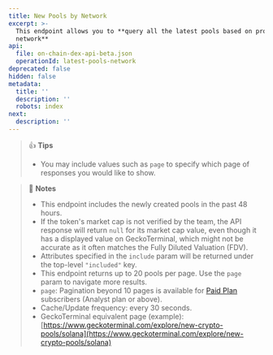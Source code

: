 ```yaml
---
title: New Pools by Network
excerpt: >-
  This endpoint allows you to **query all the latest pools based on provided
  network**
api:
  file: on-chain-dex-api-beta.json
  operationId: latest-pools-network
deprecated: false
hidden: false
metadata:
  title: ''
  description: ''
  robots: index
next:
  description: ''
---
```

> 👍 **Tips**
>
> * You may include values such as `page` to specify which page of responses you would like to show.

> 📘 **Notes**
>
> * This endpoint includes the newly created pools in the past 48 hours.
> * If the token's market cap is not verified by the team, the API response will return `null` for its market cap value, even though it has a displayed value on GeckoTerminal, which might not be accurate as it often matches the Fully Diluted Valuation (FDV).
> * Attributes specified in the `include` param will be returned under the top-level `"included"` key.
> * This endpoint returns up to 20 pools per page. Use the `page` param to navigate more results.
> * `page`: Pagination beyond 10 pages is available for [Paid Plan](https://www.coingecko.com/en/api/pricing) subscribers (Analyst plan or above).
> * Cache/Update frequency: every 30 seconds.
> * GeckoTerminal equivalent page (example): [https://www.geckoterminal.com/explore/new-crypto-pools/solana](https://www.geckoterminal.com/explore/new-crypto-pools/solana)